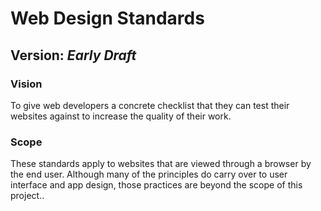 # Web Design Standards

## Version: *Early Draft*

### Vision

To give web developers a concrete checklist that they can test their websites against to increase the quality of their work.

### Scope

These standards apply to websites that are viewed through a browser by the end user. Although many of the principles do carry over to user interface and app design, those practices are beyond the scope of this project..
